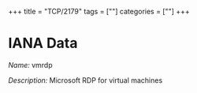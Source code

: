 +++
title = "TCP/2179"
tags = [""]
categories = [""]
+++

# IANA Data

_Name:_ vmrdp

_Description:_ Microsoft RDP for virtual machines

